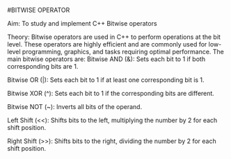 #BITWISE OPERATOR

Aim:
To study and implement C++ Bitwise operators

Theory:
Bitwise operators are used in C++ to perform operations at the bit level. These operators are highly efficient and are commonly used for low-level programming, graphics, and tasks requiring optimal performance. The main bitwise operators are:
Bitwise AND (&): Sets each bit to 1 if both corresponding bits are 1.

Bitwise OR (|): Sets each bit to 1 if at least one corresponding bit is 1.

Bitwise XOR (^): Sets each bit to 1 if the corresponding bits are different.

Bitwise NOT (~): Inverts all bits of the operand.

Left Shift (<<): Shifts bits to the left, multiplying the number by 2 for each shift position.

Right Shift (>>): Shifts bits to the right, dividing the number by 2 for each shift position.
